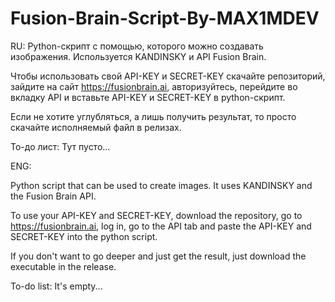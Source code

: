 # Fusion-Brain-Script-By-MAX1MDEV
RU:
Python-скрипт с помощью, которого можно создавать изображения. Используется KANDINSKY и API Fusion Brain. 

Чтобы использовать свой API-KEY и SECRET-KEY скачайте репозиторий, зайдите на сайт https://fusionbrain.ai, авторизуйтесь, перейдите во вкладку API и вставьте API-KEY и SECRET-KEY в python-скрипт. 

Если не хотите углубляться, а лишь получить результат, то просто скачайте исполняемый файл в релизах.

То-до лист:
Тут пусто...

ENG:

Python script that can be used to create images. It uses KANDINSKY and the Fusion Brain API. 

To use your API-KEY and SECRET-KEY, download the repository, go to https://fusionbrain.ai, log in, go to the API tab and paste the API-KEY and SECRET-KEY into the python script. 

If you don't want to go deeper and just get the result, just download the executable in the release.

To-do list:
It's empty...
